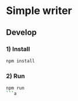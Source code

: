 # Simple writer



## Develop


### 1) Install

```bash
npm install
```

### 2) Run

```bash
npm run
```a